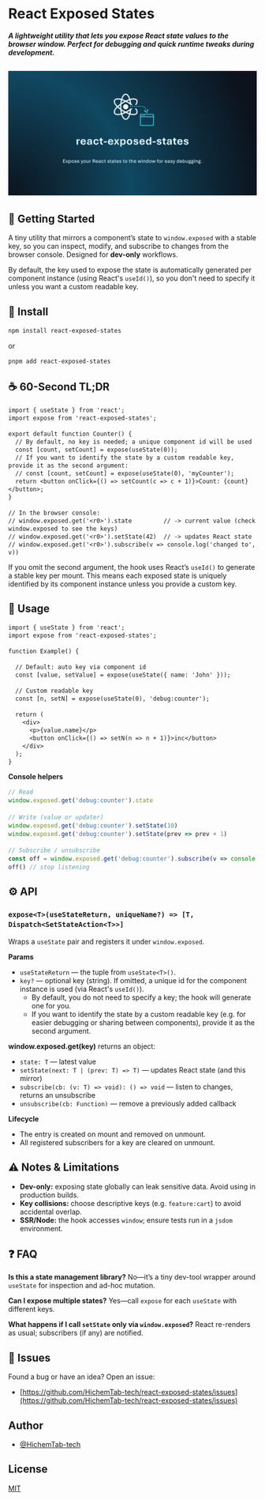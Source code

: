 # React Exposed States

**_A lightweight utility that lets you expose React state values to the browser window. Perfect for debugging and quick runtime tweaks during development._**

![react-exposed-states banner](assets/banner.png)
---

## 🚀 Getting Started

A tiny utility that mirrors a component’s state to `window.exposed` with a stable key,
so you can inspect, modify, and subscribe to changes from the browser console.
Designed for **dev-only** workflows.

By default, the key used to expose the state is automatically generated per component instance (using React's `useId()`), so you don't need to specify it unless you want a custom readable key.

## 🚀 Install

```sh
npm install react-exposed-states
```

or

```sh
pnpm add react-exposed-states
```

## ☕ 60-Second TL;DR

```tsx
import { useState } from 'react';
import expose from 'react-exposed-states';

export default function Counter() {
  // By default, no key is needed; a unique component id will be used
  const [count, setCount] = expose(useState(0));
  // If you want to identify the state by a custom readable key, provide it as the second argument:
  // const [count, setCount] = expose(useState(0), 'myCounter');
  return <button onClick={() => setCount(c => c + 1)}>Count: {count}</button>;
}

// In the browser console:
// window.exposed.get('<r0>').state         // -> current value (check window.exposed to see the keys)
// window.exposed.get('<r0>').setState(42)  // -> updates React state
// window.exposed.get('<r0>').subscribe(v => console.log('changed to', v))
```

If you omit the second argument, the hook uses React’s `useId()` to generate a stable key per mount.
This means each exposed state is uniquely identified by its component instance unless you provide a custom key.

## 📖 Usage

```tsx
import { useState } from 'react';
import expose from 'react-exposed-states';

function Example() {

  // Default: auto key via component id
  const [value, setValue] = expose(useState({ name: 'John' }));

  // Custom readable key
  const [n, setN] = expose(useState(0), 'debug:counter');

  return (
    <div>
      <p>{value.name}</p>
      <button onClick={() => setN(n => n + 1)}>inc</button>
    </div>
  );
}
```

**Console helpers**

```js
// Read
window.exposed.get('debug:counter').state

// Write (value or updater)
window.exposed.get('debug:counter').setState(10)
window.exposed.get('debug:counter').setState(prev => prev + 1)

// Subscribe / unsubscribe
const off = window.exposed.get('debug:counter').subscribe(v => console.log(v))
off() // stop listening
```

## ⚙️ API

### `expose<T>(useStateReturn, uniqueName?) => [T, Dispatch<SetStateAction<T>>]`

Wraps a `useState` pair and registers it under `window.exposed`.

**Params**

* `useStateReturn` — the tuple from `useState<T>()`.
* `key?` — optional key (string). If omitted, a unique id for the component instance is used (via React's `useId()`).
  - By default, you do not need to specify a key; the hook will generate one for you.
  - If you want to identify the state by a custom readable key (e.g. for easier debugging or sharing between components), provide it as the second argument.

**window\.exposed.get(key)** returns an object:

* `state: T` — latest value
* `setState(next: T | (prev: T) => T)` — updates React state (and this mirror)
* `subscribe(cb: (v: T) => void): () => void` — listen to changes, returns an unsubscribe
* `unsubscribe(cb: Function)` — remove a previously added callback

**Lifecycle**

* The entry is created on mount and removed on unmount.
* All registered subscribers for a key are cleared on unmount.

## ⚠️ Notes & Limitations

* **Dev-only:** exposing state globally can leak sensitive data. Avoid using in production builds.
* **Key collisions:** choose descriptive keys (e.g. `feature:cart`) to avoid accidental overlap.
* **SSR/Node:** the hook accesses `window`; ensure tests run in a `jsdom` environment.

## ❓ FAQ

**Is this a state management library?**
No—it’s a tiny dev-tool wrapper around `useState` for inspection and ad-hoc mutation.

**Can I expose multiple states?**
Yes—call `expose` for each `useState` with different keys.

**What happens if I call `setState` only via `window.exposed`?**
React re-renders as usual; subscribers (if any) are notified.

## 🐞 Issues

Found a bug or have an idea? Open an issue:

* [https://github.com/HichemTab-tech/react-exposed-states/issues](https://github.com/HichemTab-tech/react-exposed-states/issues)

## Author

* [@HichemTab-tech](https://github.com/HichemTab-tech)

## License

[MIT](https://github.com/HichemTab-tech/react-exposed-states/blob/master/LICENSE)